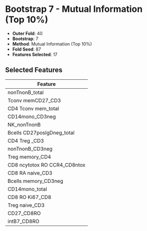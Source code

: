 # Bootstrap 7 - Mutual Information (Top 10%)

- **Outer Fold**: 40
- **Bootstrap**: 7
- **Method**: Mutual Information (Top 10%)
- **Fold Seed**: 87
- **Features Selected**: 17

## Selected Features

| Feature |
|---------|
| nonTnonB_total |
| Tconv memCD27_CD3 |
| CD4 Tconv mem_total |
| CD14mono_CD3neg |
| NK_nonTnonB |
| Bcells CD27posIgDneg_total |
| CD4 Treg _CD3 |
| nonTnonB_CD3neg |
| Treg memory_CD4 |
| CD8 ncytotox RO CCR4_CD8ntox |
| CD8 RA naive_CD3 |
| Bcells memory_CD3neg |
| CD14mono_total |
| CD8 RO Ki67_CD8 |
| Treg naive_CD3 |
| CD27_CD8RO |
| intB7_CD8RO |
